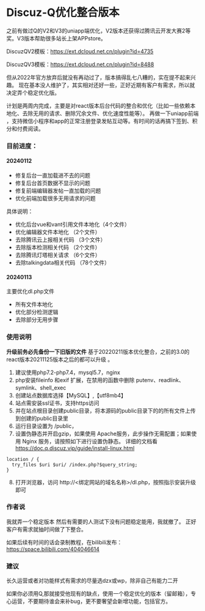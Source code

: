 # Discuz-Q优化整合版本
之前有做过Q的V2和V3的uniapp端优化，V2版本还获得过腾讯云开发大赛2等奖。V3版本帮助很多站长上架APPstore。

DiscuzQV2模板：https://ext.dcloud.net.cn/plugin?id=4735

DiscuzQV3模板：https://ext.dcloud.net.cn/plugin?id=8488

但从2022年官方放弃后就没有再动过了，版本搞得乱七八糟的，实在提不起来兴趣。
现在基本没人维护了，其实相对还好一些，正好近期有客户有需求，所以就决定弄个稳定优化版。

计划是两周内完成，主要是对react版本后台代码的整合和优化（比如一些依赖本地化、去除无用的请求、删除冗余文件、优化速度性能等）。
再做一下uniapp前端 ，支持微信小程序和app的正常注册登录发帖互动等。有时间的话再搞下签到、积分和付费阅读。

 


### 目前进度：

#### 20240112  
* 修复后台一直加载进不去的问题
* 修复后台首页数据不显示的问题
* 修复前端编辑器发帖一直加载的问题
* 优化前端加载很多无用请求的问题

具体说明：
* 优化后台vue和vant引用文件本地化（4个文件）
* 优化编辑器文件本地化   （2个文件）
* 去除腾讯云上报相关代码  （3个文件）
* 去除版本检测相关代码   （2个文件）
* 去除腾讯灯塔相关请求 （6个文件）
* 去除talkingdata相关代码 （78个文件）

#### 20240113
主要优化dl.php文件
* 所有文件本地化
* 优化部分检测逻辑
* 去除部分无用步骤

### 使用说明 
 **升级前务必先备份一下旧版的文件** 基于20220211版本优化整合，之前的3.0的react版本20211125版本之后的都可以升级 。                                                                     
1. 建议使用php7.2-php7.4，mysql5.7，nginx 
2. php安装fileinfo 和exif 扩展，在禁用的函数中删除 putenv、readlink、symlink、shell_exec 
3. 创建站点数据库选择【MySQL】,【utf8mb4】
4. 站点需安装ssl证书，支持https访问
5. 并在站点根目录创建public目录，将本源码的public目录下的的所有文件上传到创建的public目录里
6. 运行目录设置为 /public，
7. 设置伪静态并开启gzip，如果使用 Apache服务，此步操作无需配置；如果使用 Nginx 服务，请按照如下进行设置伪静态。
详细的文档看 https://doc.q.discuz.vip/guide/install-linux.html
```
location / {
  try_files $uri $uri/ /index.php?$query_string;
}
```
8. 打开浏览器，访问 http://<绑定网站的域名名称>/dl.php，按照指示安装升级即可

### 作者说
我就弄一个稳定版本 然后有需要的人测试下没有问题稳定能用，我就撤了。
正好客户有需求就抽时间做了下整合。

如果后续有时间的话会录制教程，在bilibili发布：
https://space.bilibili.com/404046614

### 建议
长久运营或者对功能样式有需求的尽量选dzx或wp，除非自己有能力二开

如果你必须用Q,那就接受他现有的缺点，使用一个稳定优化的版本（留邮箱），专心运营，不要期待谁会来补bug，更不要奢望会新增功能，包括官方。
